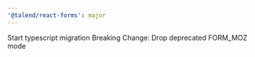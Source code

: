 ```yaml
---
'@talend/react-forms': major
---
```


Start typescript migration
Breaking Change: Drop deprecated FORM_MOZ mode
